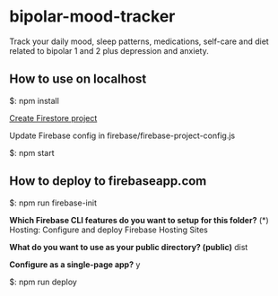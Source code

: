 # bipolar-mood-tracker

Track your daily mood, sleep patterns, medications, self-care and diet related to bipolar 1 and 2 plus depression and anxiety.

## How to use on localhost

$: npm install

[Create Firestore project](https://firebase.google.com/docs/firestore/quickstart)

Update Firebase config in firebase/firebase-project-config.js

$: npm start

## How to deploy to firebaseapp.com

$: npm run firebase-init

**Which Firebase CLI features do you want to setup for this folder?**
(*) Hosting: Configure and deploy Firebase Hosting Sites

**What do you want to use as your public directory? (public)**
dist

**Configure as a single-page app?**
y

$: npm run deploy